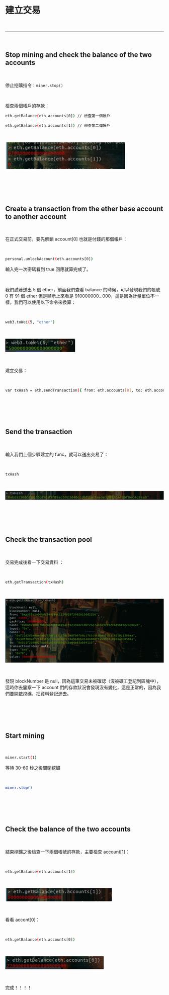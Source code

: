 # 建立交易

<br>

---

<br>

## Stop mining and check the balance of the two accounts

<br>

停止挖礦指令：`miner.stop()`

<br>

檢查兩個帳戶的存款：

```bash
eth.getBalance(eth.accounts[0]) // 檢查第一個帳戶
```

```bash
eth.getBalance(eth.accounts[1]) // 檢查第二個帳戶
```

<br>

![8](imgs/8.png)

<br>
<br>
<br>
<br>

## Create a transaction from the ether base account to another account

<br>

在正式交易前，要先解鎖 account[0] 也就是付錢的那個帳戶：

<br>

```bash
personal.unlockAccount(eth.accounts[0])
```

輸入完一次密碼看到 true 回應就算完成了。

<br>

我們試著送出 5 個 ether，前面我們查看 balance 的時候，可以發現我們的帳號 0 有 91 個 ether 但是顯示上來看是 910000000...000，這是因為計量單位不一樣，我們可以使用以下命令來換算：

<br>

```bash
web3.toWei(5, "ether")
```

<br>

![9](imgs/9.png)

<br>

建立交易：

<br>

```bash
var txHash = eth.sendTransaction({ from: eth.accounts[0], to: eth.accounts[1], value: web3.toWei(5, "ether") })
```

<br>
<br>
<br>
<br>

## Send the transaction

<br>

輸入我們上個步驟建立的 func，就可以送出交易了：

<br>

```bash
txHash
```

<br>

![10](imgs/10.png)

<br>
<br>
<br>
<br>

## Check the transaction pool

<br>

交易完成後看一下交易資料 ：

<br>

```bash
eth.getTransaction(txHash)
```

<br>

![11](imgs/11.png)

<br>

發現 blockNumber 是 null，因為這筆交易未被確認（沒被礦工登記到區塊中），這時你去鑒察一下 account 們的存款狀況會發現沒有變化，這是正常的，因為我們要開啟挖礦，把資料登記進去。

<br>
<br>
<br>
<br>

## Start mining

<br>

```bash
miner.start(1)
```

等待 30-60 秒之後關閉挖礦

<br>

```bash
miner.stop()
```

<br>
<br>
<br>
<br>

## Check the balance of the two accounts

<br>

結束挖礦之後檢查一下兩個帳號的存款，主要檢查 account[1]：

<br>

```bash
eth.getBalance(eth.accounts[1])
```

<br>

![12](imgs/12.png)

<br>

看看 accont[0]：

<br>

```bash
eth.getBalance(eth.accounts[0])
```

<br>

![13](imgs/13.png)

<br>

完成！！！！
